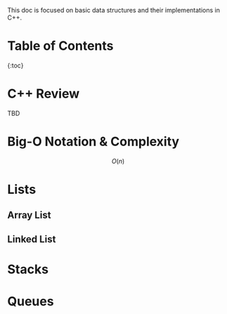 This doc is focused on basic data structures and their implementations in C++.

# Table of Contents

{:toc}

# C++ Review

TBD

# Big-O Notation & Complexity

$$O(n)$$

# Lists

## Array List

## Linked List

# Stacks

# Queues